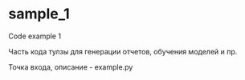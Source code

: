 # sample_1
Code example 1


Часть кода тулзы для генерации отчетов, обучения моделей и пр.

Точка входа, описание - example.py
